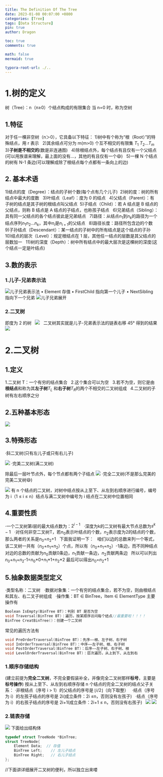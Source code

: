 ```yaml
---
title: The Definition Of The Tree
date: 2023-01-08 00:07:00 +0800
categories: [Tree]
tags: [Data Structure]
pin: true
author: Dragon

toc: true
comments: true

math: false
mermaid: true

typora-root-url: ./..
---
```

# 1.树的定义
树（Tree）：n（n≥0）个结点构成的有限集合
当 n=0 时，称为空树
## 1.特征
对于任一棵非空树（n＞0），它具备以下特征：
1)树中有个称为“根（Root）”的特殊结点，用 r 表示
&nbsp;
2)其余结点可分为 m(m>0) 个互不相交的有限集 $T _1$ $T _2$…$T _m$
&nbsp;
3)**子树是不相交的**(数是非连通图)
&nbsp;
4)除根结点外，每个结点有且仅有一个父结点(可以用族谱来理解，最上面的没有...，其他的有且仅有一个😄)
&nbsp;
5)一棵 N 个结点的树有 N-1 条边(可以理解成除了根结点每个点都有一条向上的边)
&nbsp;
## 2. 基本术语
1)结点的度（Degree）：结点的子树个数(每个点有几个儿子)&nbsp;
2)树的度：树的所有结点中最大的度数
&nbsp;
3)叶结点（Leaf）：度为 0 的结点
&nbsp;
4)父结点（Parent）：有子树的结点是其子树的根结点叫父结点&nbsp;
5)子结点（Child）：若 A 结点是 B 结点的父结点，则称 B 结点是 A 结点的子结点，也称孩子结点
&nbsp;
6)兄弟结点（Sibling）：具有同一父结点的各个结点彼此是兄弟结点
&nbsp;
7)路径：从结点$n _1$到$n _k$的路径为一个结点序列$n _1$$n _2$...$n _k$，其中$n _i$是$n _{i+1}$的父结点
&nbsp;
8)路径长度：路径所包含边的个数
&nbsp;
9)子孙结点（Descendant）：某一结点的子树中的所有结点是这个结点的子孙
&nbsp;
10)结点的层次（Level）：规定根结点在 1 层，其他任一结点的层数是其父结点的层数加一
&nbsp;
11)树的深度（Depth）：树中所有结点中的最大层次是这棵树的深度(这个结点一定是叶结点)
&nbsp;
## 3.数的表示
### 1.儿子-兄弟表示法
![儿子兄弟表示法](/assets/blog_res/2023-01-08-%E6%A0%91%E7%9A%84%E5%9F%BA%E6%9C%AC%E6%A6%82%E5%BF%B5.assets/%E5%84%BF%E5%AD%90%E5%85%84%E5%BC%9F%E8%A1%A8%E7%A4%BA%E6%B3%95.png)
• Element 存值
• FirstChild 指向第一个儿子
• NextSibling 指向下一个兄弟
![儿子兄弟展开](/assets/blog_res/2023-01-08-%E6%A0%91%E7%9A%84%E5%9F%BA%E6%9C%AC%E6%A6%82%E5%BF%B5.assets/%E5%84%BF%E5%AD%90%E5%85%84%E5%BC%9F%E5%B1%95%E5%BC%80.png)

### 2.二叉树
即度为 2 的树
&nbsp;
![](/assets/blog_res/2023-01-08-树的基本概念.assets/二叉树（链表）.png)
&nbsp;
二叉树其实就是儿子-兄弟表示法的链表右移 45° 得到的结果
![](/assets/blog_res/2023-01-08-树的基本概念.assets/转.png)
&nbsp;
# 2.二叉树
## 1.定义
1.二叉树 T：一个有穷的结点集合
&nbsp;
2.​这个集合可以为空
&nbsp;
3.若不为空，则它是由**根结点**和称为其**左子树**$T _L$ 和**右子树**$T _R$的两个不相交的二叉树组成
&nbsp;
4.二叉树的子树有左右顺序之分
&nbsp;
## 2.五种基本形态
![](/assets/blog_res/2023-01-08-树的基本概念.assets/树的种类.png)
## 3.特殊形态
·斜二叉树(只有左儿子或只有右儿子)

![](/assets/blog_res/2023-01-08-树的基本概念.assets/特殊的树.png)
·完美二叉树(满二叉树)

除最后一层叶节点外，每个节点都有两个子结点
![](/assets/blog_res/2023-01-08-树的基本概念.assets/完美二叉树.png)
·完全二叉树(不是那么完美的完美二叉树😄)

![](/assets/blog_res/2023-01-08-树的基本概念.assets/是不是完全二叉树？.png)
有 n 个结点的二叉树，对树中结点按从上至下、从左到右顺序进行编号，编号为 i（1 ≤ i ≤ n）结点与满二叉树中编号为 i 结点在二叉树中位置相同
## 4.重要性质
·一个二叉树第i层的最大结点数为：$2^{i-1}$
&nbsp;
·深度为k的二叉树有最大节点总数为$s^k-1$
&nbsp;
·对任何非空二叉树T，若$n_0$表示叶结点的个数，$n_2$表示度为2的结点的个数，那么两者的关系是$n_0$=$n_2$+1
&nbsp;
下面我证明一下：
&nbsp;
咱们以边的总数来列一个等式，该二叉树一共有（$n_0$+$n_1$+$n_2$）个点，所以有（$n_0$+$n_1$+$n_2$）-1条边，而不同种结点对边的总数的贡献为$n_0$贡献0条边，$n_1$贡献一条边，$n_2$贡献两条边
&nbsp;
所以可以列出$n_0$+$n_1$+$n_2$-1=$n_0$*0+$n_1$*1+$n_2$*2
最后可以得出$n_0$=$n_2$+1
&nbsp;
## 5.抽象数据类型定义
·类型名称：二叉树
&nbsp;
·数据对象集：一个有穷的结点集合，若不为空，则由根结点和其左、右二叉子树组成
&nbsp;
·操作集：BT ∈ BinTree，Item ∈ ElementType
主要操作有
&nbsp;
```c++
Boolean IsEmpty(BinTree BT)：判别 BT 是否为空
void Traversal(BinTree BT)：遍历，按某顺序访问每个结点//最重要啦！！！！
BinTree CreatBinTree()：创建一个二叉树
```
常见的遍历方法有
```c++
void PreOrderTraversal(BinTree BT)：先序——根、左子树、右子树
void InOrderTraversal(BinTree BT)：中序——左子树、根、右子树
void PostOrderTraversal(BinTree BT)：后序——左子树、右子树、根
void LevelOrderTraversal(BinTree BT)：层次遍历，从上到下、从左到右
```
### 1.顺序存储结构
(建立前提为**完全二叉树**，不完全要假装补全，并像完全二叉树那样**标号**，主要是**标号操作**)
按从上至下、从左到右顺序存储 n 个结点的完全二叉树的结点父子关系：
·非根结点（序号 i > 1）的父结点的序号是 ⌊i/2⌋（向下取整）
&nbsp;
·结点（序号为 i）的左孩子结点的序号是 2i(成立条件：2i ≤n，否则没有左孩子)
&nbsp;
·结点（序号为 i）的右孩子结点的序号是 2i+1(成立条件：2i+1 ≤ n，否则没有右孩子)
&nbsp;
![](/assets/blog_res/2023-01-08-树的基本概念.assets/顺式1.png)
![](/assets/blog_res/2023-01-08-树的基本概念.assets/顺式2.png)
### 2.链表存储
![](/assets/blog_res/2023-01-08-树的基本概念.assets/二叉树（链表）.png)
下面给出结构体
```c++
typedef struct TreeNode *BinTree;
struct TreeNode{
	Element Data;  // 存值 
	BinTree Left;    // 左儿子结点 
	BinTree Right;   // 右儿子结点 
};
```
//下面讲详细展开二叉树的便利，所以独立出来喽



